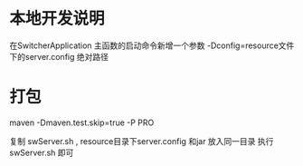 # 本地开发说明

在SwitcherApplication 主函数的启动命令新增一个参数 -Dconfig=resource文件下的server.config 绝对路径


# 打包

maven  -Dmaven.test.skip=true -P PRO

复制 swServer.sh , resource目录下server.config 和jar 放入同一目录 执行swServer.sh 即可
